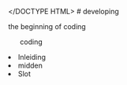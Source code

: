 </DOCTYPE HTML> # developing
<p> the beginning of coding </p>
<head>
<Title> coding part 1 </Title>

</head>

<ul> coding </ul>
<li> Inleiding </li>
<li> midden </li>
<li> Slot </li>
